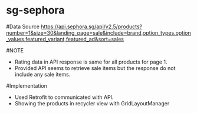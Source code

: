 # sg-sephora

#Data Source
https://api.sephora.sg/api/v2.5/products?number=1&size=30&landing_page=sale&include=brand,option_types.option_values,featured_variant,featured_ad&sort=sales

#NOTE
- Rating data in API response is same for all products for page 1. 
- Provided API seems to retrieve sale items but the response do not include any sale items.

#Implementation 
- Used Retrofit to communicated with API.
- Showing the products in recycler view with GridLayoutManager


